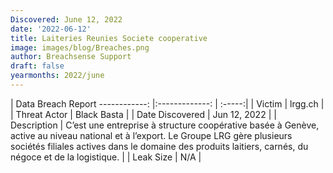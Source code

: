 ```yaml
---
Discovered: June 12, 2022
date: '2022-06-12'
title: Laiteries Reunies Societe cooperative
image: images/blog/Breaches.png
author: Breachsense Support
draft: false
yearmonths: 2022/june
---
```



| Data Breach Report
------------:   |:-------------:    | :-----:|
| Victim    | lrgg.ch      | 
| Threat Actor    | Black Basta      | 
| Date Discovered    | Jun 12, 2022      | 
| Description    | C’est une entreprise à structure coopérative basée à Genève, active au niveau national et à l’export. Le Groupe LRG gère plusieurs sociétés filiales actives dans le domaine des produits laitiers, carnés, du négoce et de la logistique.      | 
| Leak Size    | N/A      | 

